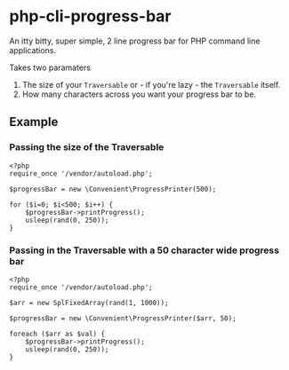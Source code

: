 # php-cli-progress-bar
An itty bitty, super simple, 2 line progress bar for PHP command line applications.

Takes two paramaters
1. The size of your `Traversable` or - if you're lazy - the `Traversable` itself.
2. How many characters across you want your progress bar to be.

## Example

### Passing the size of the Traversable

```
<?php
require_once '/vendor/autoload.php';

$progressBar = new \Convenient\ProgressPrinter(500);

for ($i=0; $i<500; $i++) {
    $progressBar->printProgress();
    usleep(rand(0, 250));
}
```

### Passing in the Traversable with a 50 character wide progress bar

```
<?php
require_once '/vendor/autoload.php';

$arr = new SplFixedArray(rand(1, 1000));

$progressBar = new \Convenient\ProgressPrinter($arr, 50);

foreach ($arr as $val) {
    $progressBar->printProgress();
    usleep(rand(0, 250));
}
```
